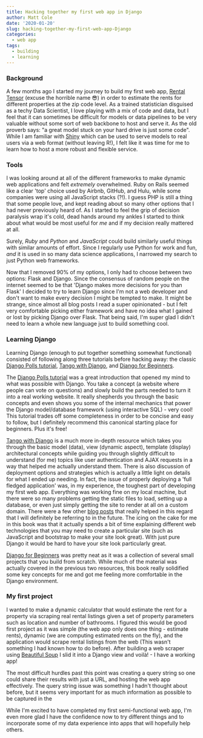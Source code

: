 ```yaml
---
title: Hacking together my first web app in Django
author: Matt Cole
date: '2020-01-20'
slug: hacking-together-my-first-web-app-Django
categories:
  - web app
tags:
  - building
  - learning
---
```


### Background

A few months ago I started my journey to build my first web app, [Rental Tensor](http://rentaltensor.com/) (excuse the horrible name 😎) in order to estimate the rents for different properties at the zip code level. As a trained statistician disguised as a techy Data Scientist, I love playing with a mix of code and data, but I feel that it can sometimes be difficult for models or data pipelines to be very valuable without some sort of web backbone to host and serve it. As the old proverb says: "a great model stuck on your hard drive is just some code". While I am familiar with [Shiny](https://shiny.rstudio.com/) which can be used to serve models to real users via a web format (without leaving R!), I felt like it was time for me to learn how to host a more robust and flexible service.

### Tools

I was looking around at all of the different frameworks to make dynamic web applications and felt _extremely_ overwhelmed. Ruby on Rails seemed like a clear 'top' choice used by Airbnb, GitHub, and Hulu, while some companies were using all JavaScript stacks (?!). I guess PHP is still a thing that some people love, and kept reading about so many other options that I had never previously heard of. As I started to feel the grip of decision paralysis wrap it's cold, dead hands around my ankles I started to think about what would be most useful for _me_ and if my decision really mattered at all. 

Surely, _Ruby_ and _Python_ and _JavaScript_ could build similarly useful things with similar amounts of effort. Since I regularly use Python for work and fun, _and_ it is used in so many data science applications, I narrowed my search to just Python web frameworks.

Now that I removed 90% of my options, I only had to choose between two options: Flask and Django. Since the consensus of random people on the internet seemed to be that 'Django makes more decisions for you than Flask' I decided to try to learn Django since I'm not a web developer and don't want to make every decision I might be tempted to make. It might be strange, since almost all blog posts I read a super opinionated - but I felt very comfortable picking either framework and have no idea what I gained or lost by picking Django over Flask. That being said, I'm super glad I didn't need to learn a whole new language just to build something cool. 


### Learning Django

Learning Django (enough to put together something somewhat functional) consisted of following along three tutorials before hacking away: the classic [Django Polls tutorial](https://docs.djangoproject.com/en/3.0/intro/), [Tango with Django](http://leanpub.com/tangowithdjango2/), and [Django for Beginners](https://djangoforbeginners.com/introduction/). 

The [Django Polls tutorial](https://docs.djangoproject.com/en/3.0/intro/) was a great introduction that opened my mind to what was possible with Django. You take a concept (a website where people can vote on questions) and slowly build the parts needed to turn it into a real working website. It really shepherds you through the basic concepts and even shows you some of the internal mechanics that power the Django model/database framework (using interactive SQL) - very cool! This tutorial trades off some completeness in order to be concise and easy to follow, but I definitely recommend this canonical starting place for beginners. Plus it's free!

[Tango with Django](http://leanpub.com/tangowithdjango2/) is a much more in-depth resource which takes you through the basic model (data), view (dynamic aspect), template (display) architectural concepts while guiding you through slightly difficult to understand (for me) topics like user authentication and AJAX requests in a way that helped me actually understand them.  There is also discussion of deployment options and strategies which is actually a little light on details for what I ended up needing. In fact, the issue of properly deploying a 'full fledged application' was, in my experience, the toughest part of developing my first web app. Everything was working fine on my local machine, but there were so many problems getting the static files to load, setting up a database, or even just simply getting the site to render at all on a custom domain. There were a few other [blog posts](https://medium.com/agatha-codes/9-straightforward-steps-for-deploying-your-django-app-with-heroku-82b952652fb4) that really helped in this regard that I will definitely be referring to in the future. The icing on the cake for me in this book was that it actually spends a bit of time explaining different web technologies that you may need to create a particular site (such as JavaScript and bootstrap to make your site look great). With just pure Django it would be hard to have your site look particularly great.

[Django for Beginners](https://djangoforbeginners.com/introduction/) was pretty neat as it was a collection of several small projects that you build from scratch. While much of the material was actually covered in the previous two resources, this book really solidified some key concepts for me and got me feeling more comfortable in the Django environment. 


### My first project

I wanted to make a dynamic calculator that would estimate the rent for a property via scraping real rental listings given a set of property parameters such as location and number of bathrooms. I figured this would be good first project as it was simple (the web app only does one thing - estimate rents), dynamic (we are computing estimated rents on the fly), and the application would scrape rental listings from the web (This wasn't something I had known how to do before). After building a web scraper using [Beautiful Soup](https://www.crummy.com/software/BeautifulSoup/bs4/doc/) I slid it into a Django view and voilà! - I have a working app!

The most difficult hurdles past this point was creating a query string so one could share their results with just a URL, and hosting the web app effectively. The query string issue was something I hadn't thought about before, but it seems very important for as much information as possible to be captured in the 

While I'm excited to have completed my first semi-functional web app, I'm even more glad I have the confidence now to try different things and to incorporate some of my data experience into apps that will hopefully help others. 

